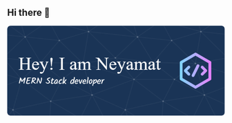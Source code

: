 ## Hi there 👋
<img src="https://github.com/Niamot-Ullah/Niamot-Ullah/blob/main/github-header-image%20(1).png"/>

<!--
**Niamot-Ullah/Niamot-Ullah** is a ✨ _special_ ✨ repository because its `README.md` (this file) appears on your GitHub profile.

Here are some ideas to get you started:

- 🔭 I’m currently working on ...
- 🌱 I’m currently learning ...
- 👯 I’m looking to collaborate on ...
- 🤔 I’m looking for help with ...
- 💬 Ask me about ...
- 📫 How to reach me: ...
- 😄 Pronouns: ...
- ⚡ Fun fact: ...
-->

